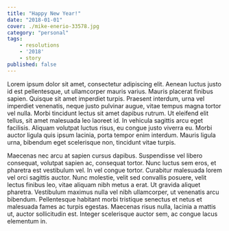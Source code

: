 ```yaml
---
title: "Happy New Year!"
date: "2018-01-01"
cover: ./mike-enerio-33578.jpg
category: "personal"
tags:
    - resolutions
    - '2018'
    - story
published: false
---
```


Lorem ipsum dolor sit amet, consectetur adipiscing elit. Aenean luctus justo id est pellentesque, ut ullamcorper mauris varius. Mauris placerat finibus sapien. Quisque sit amet imperdiet turpis. Praesent interdum, urna vel imperdiet venenatis, neque justo pulvinar augue, vitae tempus magna tortor vel nulla. Morbi tincidunt lectus sit amet dapibus rutrum. Ut eleifend elit tellus, sit amet malesuada leo laoreet id. In vehicula sagittis arcu eget facilisis. Aliquam volutpat luctus risus, eu congue justo viverra eu. Morbi auctor ligula quis ipsum lacinia, porta tempor enim interdum. Mauris ligula urna, bibendum eget scelerisque non, tincidunt vitae turpis.

Maecenas nec arcu at sapien cursus dapibus. Suspendisse vel libero consequat, volutpat sapien ac, consequat tortor. Nunc luctus sem eros, et pharetra est vestibulum vel. In vel congue tortor. Curabitur malesuada lorem vel orci sagittis auctor. Nunc molestie, velit sed convallis posuere, velit lectus finibus leo, vitae aliquam nibh metus a erat. Ut gravida aliquet pharetra. Vestibulum maximus nulla vel nibh ullamcorper, ut venenatis arcu bibendum. Pellentesque habitant morbi tristique senectus et netus et malesuada fames ac turpis egestas. Maecenas risus nulla, lacinia a mattis ut, auctor sollicitudin est. Integer scelerisque auctor sem, ac congue lacus elementum in.